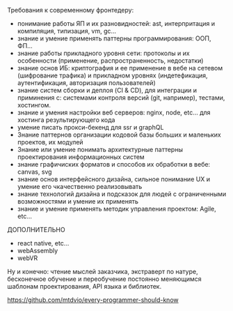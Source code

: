 Требования к современному фронтедеру:
* понимание работы ЯП и их разновидностей: ast, интерпритация и компиляция, типизация, vm, gc...
* знание и умение применять паттерны программирования: ООП, ФП...
* знание работы прикладного уровня сети: протоколы и их особенности (применение, распространенность, недостатки)
* знание основ ИБ: криптография и ее применение в вебе на сетевом (шифрование трафика) и прикладном уровнях (индетефикация, аутентификация, авторизация пользователей)
* знание систем сборки и деплоя (CI & CD), для интеграции и приминения с: системами контроля версий (git, например), тестами, хостингом.
* знание и умения настройки веб серверов: nginx, node, etc... для хостинга результирующего кода
* умение писать прокси-бекенд для ssr и graphQL
* Знание паттернов организации кодовой базы больших и маленьких проектов, их модулей
* Знание или умение понимать архитектурные паттерны проектирования информационных систем
* знание графичиских форматов и способов их обработки в вебе: canvas, svg
* знание основ интерфейсного дизайна, сильное понимание UX и умение его чкачественно реализовывать
* знание технологий дизайна и подсказок для людей с ограниченными возможностями и умение их применять
* знание и умение применять методик управления проектом: Agile, etc...

ДОПОЛНИТЕЛЬНО
* react native, etc...
* webAssembly
* webVR


Ну и конечно: чтение мыслей заказчика, экстраверт по натуре, бесконечное обучение и переобучение постоянно меняющимся шаблонам проектирования, API языка и библиотек.

https://github.com/mtdvio/every-programmer-should-know